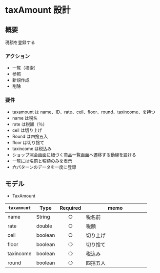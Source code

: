 # taxAmount 設計

## 概要

税額を登録する

### アクション

- 一覧（検索）
- 参照
- 新規作成
- 削除

### 要件

- taxamount は name、ID、rate、ceil、floor、round、taxincome、を持つ
- name は税名
- rate は税額（％）
- ceil は切り上げ
- Round は四捨五入
- floor は切り捨て
- taxincome は税込み
- ショップ照会画面に紐づく商品一覧画面へ遷移する動線を設ける
- 一覧には名前と税額のみを表示
- 六パターンのデータを一度に登録

## モデル

- TaxAmount

| `taxamount` | Type    | Required | memo                     |
| ----------- | ------- | :------: | ------------------------ |
| name        | String  |    ○     | 税名前 　                |
| rate        | double  |    ○     | 税額                     |
| ceil        | boolean |    ○     | 切り上げ　　　　　　　   |
| floor       | boolean |  ❍ 　　  | 切り捨て　　　　　　　   |
| taxincome   | boolean |    ❍     | 税込み                   |
| round       | boolean |  ❍ 　　  | 四捨五入　　　　　　　　 |
